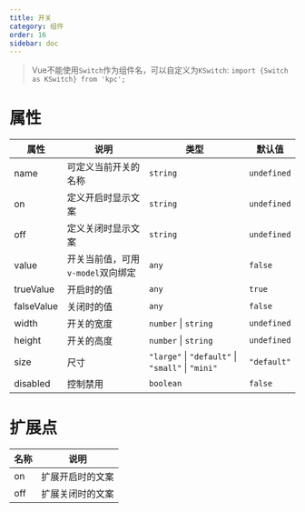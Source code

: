 ```yaml
---
title: 开关
category: 组件
order: 16
sidebar: doc
---
```


> Vue不能使用`Switch`作为组件名，可以自定义为`KSwitch`: 
> `import {Switch as KSwitch} from 'kpc';`

# 属性

| 属性 | 说明 | 类型 | 默认值 |
| --- | --- | --- | --- |
| name | 可定义当前开关的名称 | `string` | `undefined` |
| on | 定义开启时显示文案 | `string` | `undefined` |
| off | 定义关闭时显示文案 | `string` | `undefined` |
| value | 开关当前值，可用`v-model`双向绑定 | `any` | `false` |
| trueValue | 开启时的值 | `any` | `true` |
| falseValue | 关闭时的值 | `any` | `false` |
| width | 开关的宽度 | `number` &#124; `string` | `undefined` |
| height | 开关的高度 | `number` &#124; `string` | `undefined` |
| size | 尺寸 | `"large"` &#124; `"default"` &#124; `"small"` &#124; `"mini"` | `"default"` |
| disabled | 控制禁用 | `boolean` | `false` |

# 扩展点

| 名称 | 说明 |
| --- | --- |
| on | 扩展开启时的文案 |
| off | 扩展关闭时的文案 |
